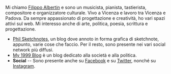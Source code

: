 Mi chiamo [Filippo Albertin](http://www.filippoalbertin.com) e sono un musicista, pianista, tastierista, compositore e organizzatore culturale. Vivo a Vicenza e lavoro tra Vicenza e Padova. Da sempre appassionato di progettazione e creatività, ho vari spazi attivi sul web. Mi interesso anche di arte, politica, poesia, scrittura e progettazione.

* [Phil Sketchnotes](http://philsketchnotes.wordpress.com), un blog dove annoto in forma grafica di sketchnote, appunto, varie cose che faccio. Per il resto, sono presente nei vari social network più diffusi.
* [My 1999 Blog](http://my.1999.io/users/philalb3rtin/) è un blog dedicato alla società e alla politica.
* **Social** -- Sono presente anche su [Facebook](https://www.facebook.com/filippo.albertin) e su [Twitter](https://twitter.com/philalb3rtin), nonché su [Instagram](https://www.instagram.com/filippoalbertin75/).

